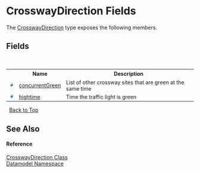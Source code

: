 # CrosswayDirection Fields
 

The <a href="7dd91d83-638f-9c64-5cf3-5d8c634845da">CrosswayDirection</a> type exposes the following members.


## Fields
&nbsp;<table><tr><th></th><th>Name</th><th>Description</th></tr><tr><td>![Public field](media/pubfield.gif "Public field")</td><td><a href="341d270d-dfad-e953-ec36-069359fe37f5">concurrentGreen</a></td><td>
List of other crossway sites that are green at the same time</td></tr><tr><td>![Public field](media/pubfield.gif "Public field")</td><td><a href="4b3504cd-f0c8-030f-a3d6-d73fb2113c7c">hightime</a></td><td>
Time the traffic light is green</td></tr></table>&nbsp;
<a href="#crosswaydirection-fields">Back to Top</a>

## See Also


#### Reference
<a href="7dd91d83-638f-9c64-5cf3-5d8c634845da">CrosswayDirection Class</a><br /><a href="a489f29d-64b3-9193-8c03-5c66a32a78aa">Datamodel Namespace</a><br />